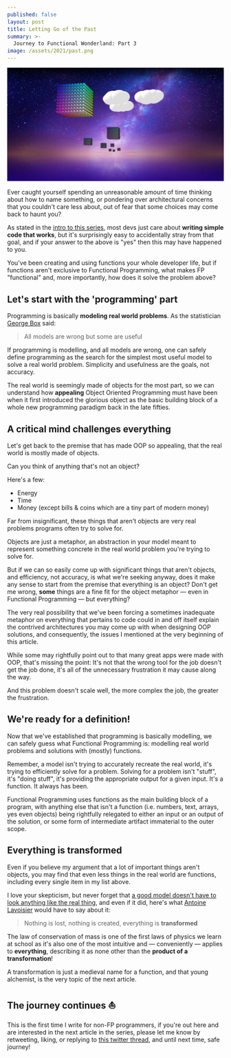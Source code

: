 ```yaml
---
published: false
layout: post
title: Letting Go of the Past
summary: >-
  Journey to Functional Wonderland: Part 3
image: /assets/2021/past.png
---
```


![splash](/assets/2021/past.png)

Ever caught yourself spending an unreasonable amount of time thinking about how to name something, or pondering over architectural concerns that you couldn't care less about, out of fear that some choices may come back to haunt you?

As stated in the [intro to this series](https://impure.fun/fun/2021/02/16/journey-to-functional-wonderland/), most devs just care about **writing simple code that works**, but it's surprisingly easy to accidentally stray from that goal, and if your answer to the above is "yes" then this may have happened to you.

You've been creating and using functions your whole developer life, but if functions aren't exclusive to Functional Programming, what makes FP "functional" and, more importantly, how does it solve the problem above?

## Let's start with the 'programming' part

Programming is basically **modeling real world problems**. As the statistician [George Box](https://en.wikipedia.org/wiki/George_E._P._Box) said:

> All models are wrong but some are useful

If programming is modelling, and all models are wrong, one can safely define programming as the search for the simplest most useful model to solve a real world problem. Simplicity and usefulness are the goals, not accuracy.

The real world is seemingly made of objects for the most part, so we can understand how **appealing** Object Oriented Programming must have been when it first introduced the glorious object as the basic building block of a whole new programming paradigm back in the late fifties.

## A critical mind challenges everything

Let's get back to the premise that has made OOP so appealing, that the real world is mostly made of objects.

Can you think of anything that's not an object?

Here's a few:

- Energy
- Time
- Money (except bills & coins which are a tiny part of modern money)
  
Far from insignificant, these things that aren't objects are very real problems programs often try to solve for.

Objects are just a metaphor, an abstraction in your model meant to represent something concrete in the real world problem you're trying to solve for.

But if we can so easily come up with significant things that aren't objects, and efficiency, not accuracy, is what we're seeking anyway, does it make any sense to start from the premise that everything is an object? Don't get me wrong, **some** things are a fine fit for the object metaphor — even in Functional Programming — but everything?

The very real possibility that we've been forcing a sometimes inadequate metaphor on everything that pertains to code could in and off itself explain the contrived architectures you may come up with when designing OOP solutions, and consequently, the issues I mentioned at the very beginning of this article.

While some may rightfully point out to that many great apps were made with OOP, that's missing the point: It's not that the wrong tool for the job doesn't get the job done, it's all of the unnecessary frustration it may cause along the way.

And this problem doesn't scale well, the more complex the job, the greater the frustration.

## We're ready for a definition!

Now that we've established that programming is basically modelling, we can safely guess what Functional Programming is: modelling real world problems and solutions with (mostly) functions.

Remember, a model isn't trying to accurately recreate the real world, it's trying to efficiently solve for a problem. Solving for a problem isn't "stuff", it's "doing stuff", it's providing the appropriate output for a given input. It's a function. It always has been.

Functional Programming uses functions as the main building block of a program, with anything else that isn't a function (i.e. numbers, text, arrays, yes even objects) being rightfully relegated to either an input or an output of the solution, or some form of intermediate artifact immaterial to the outer scope.

## Everything is transformed

Even if you believe my argument that a lot of important things aren't objects, you may find that even less things in the real world are functions, including every single item in my list above.

I love your skepticism, but never forget that [a good model doesn't have to look anything like the real thing](https://twitter.com/vladikk/status/1335947978482339841), and even if it did, here's what [Antoine Lavoisier](https://en.wikipedia.org/wiki/Antoine_Lavoisier) would have to say about it:

> Nothing is lost, nothing is created, everything is **transformed**

The law of conservation of mass is one of the first laws of physics we learn at school as it's also one of the most intuitive and — conveniently — applies to **everything**, describing it as none other than the **product of a transformation**!

A transformation is just a medieval name for a function, and that young alchemist, is the very topic of the next article.

## The journey continues ⛵

This is the first time I write for non-FP programmers, if you're out here and are interested in the next article in the series, please let me know by retweeting, liking, or replying to [this twitter thread](https://twitter.com/luwvis/status/1367410901863837700), and until next time, safe journey!